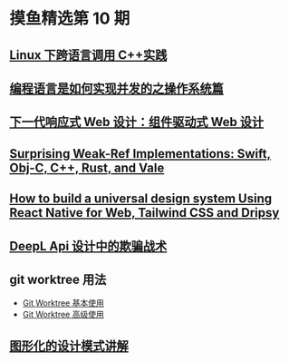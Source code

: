 # 摸鱼精选第 10 期

## [Linux 下跨语言调用 C++实践](https://mp.weixin.qq.com/s/vA69QGfZeKRlxZs_v_DQkw)

## [编程语言是如何实现并发的之操作系统篇](https://www.bmpi.dev/dev/deep-in-program-language/how-to-implement-concurrency/os-scheduling/)

## [下一代响应式 Web 设计：组件驱动式 Web 设计](https://zhuanlan.zhihu.com/p/497961289)

## [Surprising Weak-Ref Implementations: Swift, Obj-C, C++, Rust, and Vale](https://verdagon.dev/blog/surprising-weak-refs)

## [How to build a universal design system Using React Native for Web, Tailwind CSS and Dripsy](https://axeldelafosse.com/blog/universal-design-system)

## [DeepL Api 设计中的欺骗战术](https://zu1k.com/posts/thinking/deception-tactics-in-deepl-api-design/)

## git worktree 用法

- [Git Worktree 基本使用](https://juejin.cn/post/7033937199355658271)
- [Git Worktree 高级使用](https://juejin.cn/post/7034666569993191455)

## [图形化的设计模式讲解](https://refactoringguru.cn/design-patterns/catalog)
